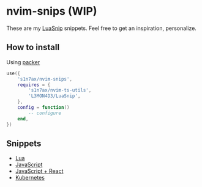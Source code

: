 # nvim-snips (WIP)

These are my [LuaSnip](https://github.com/L3MON4D3/LuaSnip) snippets. Feel free
to get an inspiration, personalize.

## How to install

Using [packer](https://github.com/wbthomason/packer.nvim)

```lua
use({
    's1n7ax/nvim-snips',
    requires = {
        's1n7ax/nvim-ts-utils',
        'L3MON4D3/LuaSnip',
    },
    config = function()
        -- configure
    end,
})
```

## Snippets

* [Lua](doc/lua.md)
* [JavaScript](doc/javascript.md)
* [JavaScript + React](doc/javascriptreact.md)
* [Kubernetes](doc/Kubernetes.md)
